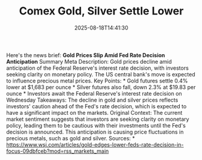 ﻿---
title: "Comex Gold, Silver Settle Lower"
date: "2025-08-18T14:41:30"
category: "Markets"
summary: ""
slug: "comex gold silver settle lower"
source_urls:
  - "https://www.wsj.com/articles/gold-edges-lower-feds-rate-decision-in-focus-09dbfceb?mod=rss_markets_main"
seo:
  title: "Comex Gold, Silver Settle Lower | Hash n Hedge"
  description: ""
  keywords: ["news", "markets", "brief"]
---
Here's the news brief:  **Gold Prices Slip Amid Fed Rate Decision Anticipation**  Summary Meta Description: Gold prices decline amid anticipation of the Federal Reserve's interest rate decision, with investors seeking clarity on monetary policy. The US central bank's move is expected to influence precious metal prices.  Key Points:  * Gold futures settle 0.4% lower at $1,683 per ounce * Silver futures also fall, down 2.3% at $19.83 per ounce * Investors await the Federal Reserve's interest rate decision on Wednesday  Takeaways: The decline in gold and silver prices reflects investors' caution ahead of the Fed's rate decision, which is expected to have a significant impact on the markets.  Original Context: The current market sentiment suggests that investors are seeking clarity on monetary policy, leading them to be cautious with their investments until the Fed's decision is announced. This anticipation is causing price fluctuations in precious metals, such as gold and silver.  Sources: * https://www.wsj.com/articles/gold-edges-lower-feds-rate-decision-in-focus-09dbfceb?mod=rss_markets_main 
